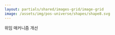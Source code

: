 ```yaml
---
layout: partials/shared/images-grid/image-grid
image: /assets/img/pos-universe/shapes/shape8.svg
---
```


위임 매커니즘 개선
